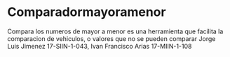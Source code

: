# Comparadormayoramenor
Compara los numeros de mayor a menor es una herramienta que facilita la comparacion de vehiculos, o valores que no se pueden comparar Jorge Luis Jimenez 17-SIIN-1-043, Ivan Francisco Arias 17-MIIN-1-108

